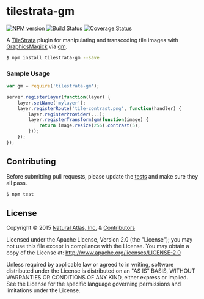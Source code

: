 # tilestrata-gm
[![NPM version](http://img.shields.io/npm/v/tilestrata-gm.svg?style=flat)](https://www.npmjs.org/package/tilestrata-gm)
[![Build Status](http://img.shields.io/travis/naturalatlas/tilestrata-gm/master.svg?style=flat)](https://travis-ci.org/naturalatlas/tilestrata-gm)
[![Coverage Status](http://img.shields.io/coveralls/naturalatlas/tilestrata-gm/master.svg?style=flat)](https://coveralls.io/r/naturalatlas/tilestrata-gm)

A [TileStrata](https://github.com/naturalatlas/tilestrata) plugin for manipulating and transcoding tile images with [GraphicsMagick](http://www.graphicsmagick.org/) via [gm](http://aheckmann.github.io/gm/docs.html).

```sh
$ npm install tilestrata-gm --save
```

### Sample Usage

```js
var gm = require('tilestrata-gm');

server.registerLayer(function(layer) {
    layer.setName('mylayer');
    layer.registerRoute('tile-contrast.png', function(handler) {
        layer.registerProvider(...);
        layer.registerTransform(gm(function(image) {
            return image.resize(256).contrast(5);
        }));
    });
});
```

## Contributing

Before submitting pull requests, please update the [tests](test) and make sure they all pass.

```sh
$ npm test
```

## License

Copyright &copy; 2015 [Natural Atlas, Inc.](https://github.com/naturalatlas) & [Contributors](https://github.com/naturalatlas/tilestrata-gm/graphs/contributors)

Licensed under the Apache License, Version 2.0 (the "License"); you may not use this file except in compliance with the License. You may obtain a copy of the License at: http://www.apache.org/licenses/LICENSE-2.0

Unless required by applicable law or agreed to in writing, software distributed under the License is distributed on an "AS IS" BASIS, WITHOUT WARRANTIES OR CONDITIONS OF ANY KIND, either express or implied. See the License for the specific language governing permissions and limitations under the License.

